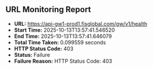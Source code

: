 ## URL Monitoring Report

- **URL:** https://api-gw1-prod1.fisglobal.com/gw/v1/health
- **Start Time:** 2025-10-13T13:57:41.546520
- **End Time:** 2025-10-13T13:57:41.646079
- **Total Time Taken:** 0.099559 seconds
- **HTTP Status Code:** 403
- **Status:** Failure
- **Failure Reason:** HTTP Status Code: 403
